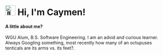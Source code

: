 <div>
  <h1>
   <img src="https://fonts.gstatic.com/s/e/notoemoji/latest/1f44b_1f3fc/512.gif" alt="👋" width="32" height="32">
   Hi, I'm Caymen! 
  </h1>
  <h4>A little about me?</h4>
<p>WGU Alum, B.S. Software Engineering. I am an advid and curious learner. Always Googling something, most recently how many of an octupuses tenticals are its arms vs. its feet?.</p>
</div>
<div></div>
<!--
**caymenp/caymenp** is a ✨ _special_ ✨ repository because its `README.md` (this file) appears on your GitHub profile.
